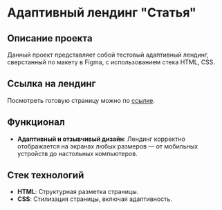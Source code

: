 # Адаптивный лендинг "Статья"

## Описание проекта

Данный проект представляет собой тестовый адаптивный лендинг, сверстанный по макету в Figma, с использованием стека HTML, CSS.

## Ссылка на лендинг

Посмотреть готовую страницу можно по [ссылке](https://antonpnv.github.io/article-page/).

## Функционал

- **Адаптивный и отзывчивый дизайн**: Лендинг корректно отображается на экранах любых размеров — от мобильных устройств до настольных компьютеров.

## Стек технологий

- **HTML**: Структурная разметка страницы.
- **CSS**: Стилизация страницы, включая адаптивность.
